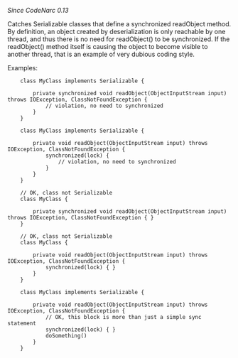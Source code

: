 
*Since CodeNarc 0.13*

Catches Serializable classes that define a synchronized readObject method. By definition, an object created by
deserialization is only reachable by one thread, and thus there is no need for readObject() to be synchronized. If
the readObject() method itself is causing the object to become visible to another thread, that is an example of very
dubious coding style.

Examples:

```
    class MyClass implements Serializable {

        private synchronized void readObject(ObjectInputStream input) throws IOException, ClassNotFoundException {
            // violation, no need to synchronized
        }
    }

    class MyClass implements Serializable {

        private void readObject(ObjectInputStream input) throws IOException, ClassNotFoundException {
            synchronized(lock) {
                // violation, no need to synchronized
            }
        }
    }

    // OK, class not Serializable
    class MyClass {

        private synchronized void readObject(ObjectInputStream input) throws IOException, ClassNotFoundException { }
    }

    // OK, class not Serializable
    class MyClass {

        private void readObject(ObjectInputStream input) throws IOException, ClassNotFoundException {
            synchronized(lock) { }
        }
    }

    class MyClass implements Serializable {

        private void readObject(ObjectInputStream input) throws IOException, ClassNotFoundException {
            // OK, this block is more than just a simple sync statement
            synchronized(lock) { }
            doSomething()
        }
    }
```

